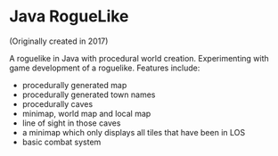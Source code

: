 # Java RogueLike
(Originally created in 2017)

A roguelike in Java with procedural world creation.
Experimenting with game development of a roguelike.
Features include: 
- procedurally generated map
- procedurally generated town names
- procedurally caves
- minimap, world map and local map
- line of sight in those caves
- a minimap which only displays all tiles that have been in LOS
- basic combat system
